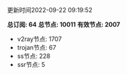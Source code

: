 更新时间2022-09-22 09:19:52

**总订阅: 64**
**总节点: 10011**
**有效节点: 2007**
- v2ray节点: 1707
- trojan节点: 67
- ss节点: 228
- ssr节点: 5
